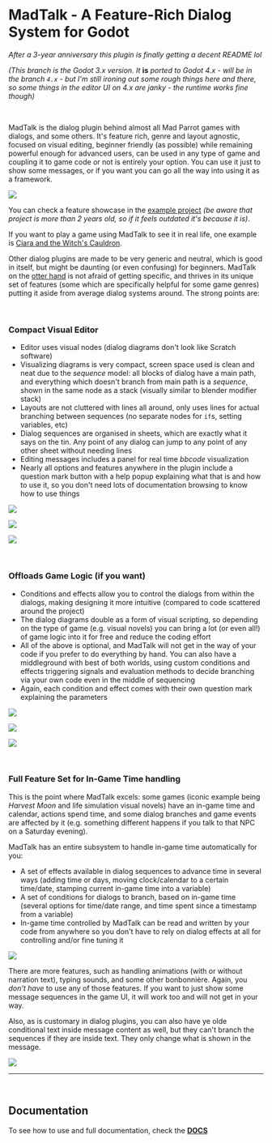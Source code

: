 # MadTalk - A Feature-Rich Dialog System for Godot

_After a 3-year anniversary this plugin is finally getting a decent README lol_

_(This branch is the Godot 3.x version. It_ **is** _ported to Godot 4.x - will be in the branch `4.x` - but I'm still ironing out some rough things here and there, so some things in the editor UI on 4.x are janky - the runtime works fine though)_

&nbsp;

MadTalk is the dialog plugin behind almost all Mad Parrot games with dialogs, and some others. It's feature rich, genre and layout agnostic, focused on visual editing, beginner friendly (as possible) while remaining powerful enough for advanced users, can be used in any type of game and coupling it to game code or not is entirely your option. You can use it just to show some messages, or if you want you can go all the way into using it as a framework.

![](docs/showcase.png)

You can check a feature showcase in the [example project](https://madparrot.itch.io/madtalk-example-project) _(be aware that project is more than 2 years old, so if it feels outdated it's because it is)_.

If you want to play a game using MadTalk to see it in real life, one example is [Ciara and the Witch's Cauldron](https://subvertissement.itch.io/ciara-and-the-witchs-cauldron).

Other dialog plugins are made to be very generic and neutral, which is good in itself, but might be daunting (or even confusing) for beginners. MadTalk on the [otter hand](docs/otter_hand.png) is not afraid of getting specific, and thrives in its unique set of features (some which are specifically helpful for some game genres) putting it aside from average dialog systems around. The strong points are:

&nbsp;

### Compact Visual Editor 
  
  * Editor uses visual nodes (dialog diagrams don't look like Scratch software)
  * Visualizing diagrams is very compact, screen space used is clean and neat due to the _sequence_ model: all blocks of dialog have a main path, and everything which doesn't branch from main path is a _sequence_, shown in the same node as a stack (visually similar to blender modifier stack)
  * Layouts are not cluttered with lines all around, only uses lines for actual branching between sequences (no separate nodes for `if`s, setting variables, etc)
  * Dialog sequences are organised in sheets, which are exactly what it says on the tin. Any point of any dialog can jump to any point of any other sheet without needing lines
  * Editing messages includes a panel for real time _bbcode_ visualization
  * Nearly all options and features anywhere in the plugin include a question mark button with a help popup explaining what that is and how to use it, so you don't need lots of documentation browsing to know how to use things
  
![](docs/img_01.png)

![](docs/img_02.png)

![](docs/img_07.png)

  
&nbsp;
  
### Offloads Game Logic (if you want)

  * Conditions and effects allow you to control the dialogs from within the dialogs, making designing it more intuitive (compared to code scattered around the project)
  * The dialog diagrams double as a form of visual scripting, so depending on the type of game (e.g. visual novels) you can bring a lot (or even all!) of game logic into it for free and reduce the coding effort
  * All of the above is optional, and MadTalk will not get in the way of your code if you prefer to do everything by hand. You can also have a middleground with best of both worlds, using custom conditions and effects triggering signals and evaluation methods to decide branching via your own code even in the middle of sequencing
  * Again, each condition and effect comes with their own question mark explaining the parameters
  
![](docs/img_08.png)

![](docs/img_04.png)

![](docs/img_05.png)
  
  
&nbsp;

### Full Feature Set for In-Game Time handling

This is the point where MadTalk excels: some games (iconic example being _Harvest Moon_ and life simulation visual novels) have an in-game time and calendar, actions spend time, and some dialog branches and game events are affected by it (e.g. something different happens if you talk to that NPC on a Saturday evening).

MadTalk has an entire subsystem to handle in-game time automatically for you:

  * A set of effects available in dialog sequences to advance time in several ways (adding time or days, moving clock/calendar to a certain time/date, stamping current in-game time into a variable)
  * A set of conditions for dialogs to branch, based on in-game time (several options for time/date range, and time spent since a timestamp from a variable)
  * In-game time controlled by MadTalk can be read and written by your code from anywhere so you don't have to rely on dialog effects at all for controlling and/or fine tuning it
  
![](docs/img_03.png)


There are more features, such as handling animations (with or without narration text), typing sounds, and some other bonbonnière. Again, you _don't have_ to use any of those features. If you want to just show some message sequences in the game UI, it will work too and will not get in your way. 

Also, as is customary in dialog plugins, you can also have ye olde conditional text inside message content as well, but they can't branch the sequences if they are inside text. They only change what is shown in the message.

![](docs/img_09.png)

----
&nbsp;

## Documentation

To see how to use and full documentation, check the [**DOCS**](docs/help.md)